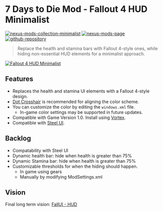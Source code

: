 # 7 Days to Die Mod - Fallout 4 HUD Minimalist
[![nexus-mods-collection-minimalist](https://img.shields.io/badge/Collection-Minimalist%20-bf4848?style=flat-square&logo=nexusmods)](https://next.nexusmods.com/7daystodie/collections/epfqzi) [![nexus-mods-page](https://img.shields.io/badge/Mod-Fallout4%20HUD%20Minimalist%20-bf4848?style=flat-square&logo=nexusmods)](https://www.nexusmods.com/7daystodie/mods/6164) [![github-repository](https://img.shields.io/badge/Open-Source-2ea44f?style=flat-square&logo=github)](https://github.com/rdok/7dtd_fallout4_hud_minimalist)

>  Replace the health and stamina bars with Fallout 4-style ones, while hiding non-essential HUD elements for a minimalist approach.
 
[![Fallout 4 HUD Minimalist](https://raw.githubusercontent.com/rdok/7dtd_fallout4_hud_minimalist/main/documentation/showcase.jpg)](https://www.nexusmods.com/7daystodie/mods/6164)

## Features
- Replaces the health and stamina UI elements with a Fallout 4-style design.
- [Dot Crosshair](https://www.nexusmods.com/7daystodie/mods/5640) is recommended for aligning the color scheme.
- You can customize the color by editing the `windows.xml` file.
    - In-game color settings may be supported in future updates.
- Compatible with Game Version 1.0. Install using [Vortex](https://www.nexusmods.com/about/vortex/).
- Compatible with [Steel UI](https://www.nexusmods.com/7daystodie/mods/5131).

## Backlog
- Compatability with Steel UI
- Dynamic health bar: hide when health is greater than 75%
- Dynamic Stamina bar: hide when health is greater than 75%
- Customizable thresholds for when the hiding should happen.
  - In game using gears
  - Manually by modifying ModSettings.xml

## Vision
Final long term vision: [FallUI - HUD](https://www.nexusmods.com/fallout4/mods/51813)